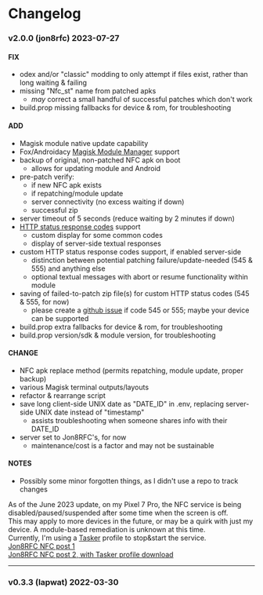 # Changelog

### v2.0.0 (jon8rfc) 2023-07-27
#### FIX
* odex and/or "classic" modding to only attempt if files exist, rather than long waiting & failing
* missing "Nfc_st" name from patched apks
  * *may* correct a small handful of successful patches which don't work
* build.prop missing fallbacks for device & rom, for troubleshooting
#### ADD
* Magisk module native update capability
* Fox/Androidacy [Magisk Module Manager](https://github.com/Androidacy/MagiskModuleManager) support
* backup of original, non-patched NFC apk on boot
  * allows for updating module and Android
* pre-patch verify:
  * if new NFC apk exists
  * if repatching/module update
  * server connectivity (no excess waiting if down)
  * successful zip
* server timeout of 5 seconds (reduce waiting by 2 minutes if down)
* [HTTP status response codes](https://en.wikipedia.org/wiki/List_of_HTTP_status_codes) support
  * custom display for some common codes
  * display of server-side textual responses
* custom HTTP status response codes support, if enabled server-side
  * distinction between potential patching failure/update-needed (545 & 555) and anything else
  * optional textual messages with abort or resume functionality within module
* saving of failed-to-patch zip file(s) for custom HTTP status codes (545 & 555, for now)
  * please create a [github issue](https://github.com/Jon8RFC/NfcScreenOff/issues) if code 545 or 555; maybe your device can be supported
* build.prop extra fallbacks for device & rom, for troubleshooting
* build.prop version/sdk & module version, for troubleshooting
#### CHANGE
* NFC apk replace method (permits repatching, module update, proper backup)
* various Magisk terminal outputs/layouts
* refactor & rearrange script
* save long client-side UNIX date as "DATE_ID" in .env, replacing server-side UNIX date instead of "timestamp"
  * assists troubleshooting when someone shares info with their DATE_ID
* server set to Jon8RFC's, for now
  * maintenance/cost is a factor and may not be sustainable
#### NOTES
* Possibly some minor forgotten things, as I didn't use a repo to track changes  
  
As of the June 2023 update, on my Pixel 7 Pro, the NFC service is being disabled/paused/suspended after some time when the screen is off.  
This may apply to more devices in the future, or may be a quirk with just my device.  A module-based remediation is unknown at this time.  
Currently, I'm using a [Tasker](https://play.google.com/store/apps/details?id=net.dinglisch.android.taskerm) profile to stop&start the service.  
[Jon8RFC NFC post 1](https://forum.xda-developers.com/t/module-nfc-screen-off.4034903/page-11#post-88691729)  
[Jon8RFC NFC post 2, with Tasker profile download](https://forum.xda-developers.com/t/module-nfc-screen-off.4034903/page-11#post-88720909)

---
### v0.3.3 (lapwat)  2022-03-30
